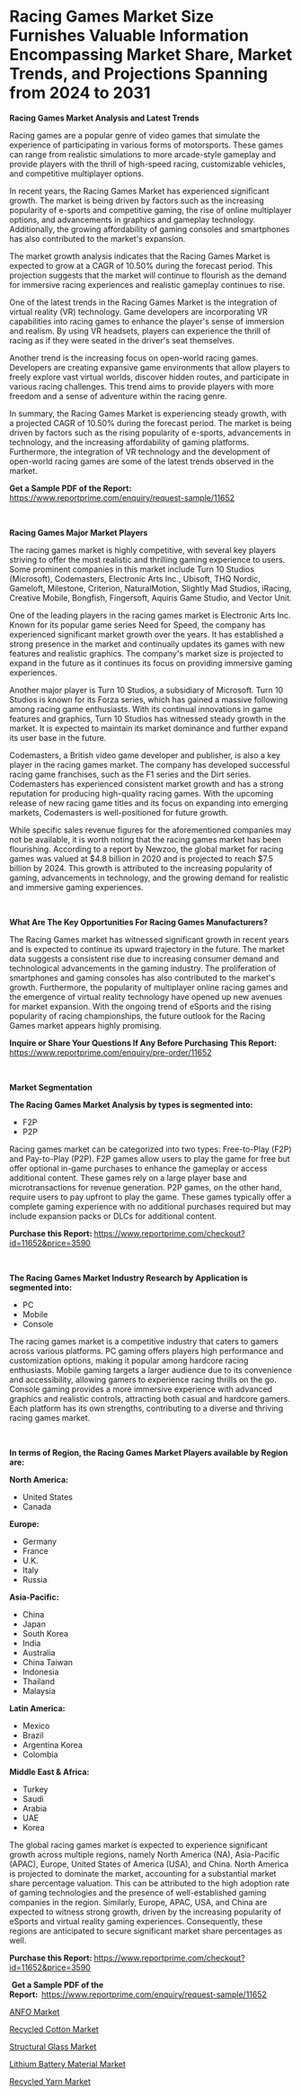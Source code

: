 <p><h1>Racing Games Market Size Furnishes Valuable Information Encompassing Market Share, Market Trends, and Projections Spanning from 2024 to 2031</h1></p><p><strong>Racing Games Market Analysis and Latest Trends</strong></p>
<p><p>Racing games are a popular genre of video games that simulate the experience of participating in various forms of motorsports. These games can range from realistic simulations to more arcade-style gameplay and provide players with the thrill of high-speed racing, customizable vehicles, and competitive multiplayer options.</p><p>In recent years, the Racing Games Market has experienced significant growth. The market is being driven by factors such as the increasing popularity of e-sports and competitive gaming, the rise of online multiplayer options, and advancements in graphics and gameplay technology. Additionally, the growing affordability of gaming consoles and smartphones has also contributed to the market's expansion.</p><p>The market growth analysis indicates that the Racing Games Market is expected to grow at a CAGR of 10.50% during the forecast period. This projection suggests that the market will continue to flourish as the demand for immersive racing experiences and realistic gameplay continues to rise.</p><p>One of the latest trends in the Racing Games Market is the integration of virtual reality (VR) technology. Game developers are incorporating VR capabilities into racing games to enhance the player's sense of immersion and realism. By using VR headsets, players can experience the thrill of racing as if they were seated in the driver's seat themselves.</p><p>Another trend is the increasing focus on open-world racing games. Developers are creating expansive game environments that allow players to freely explore vast virtual worlds, discover hidden routes, and participate in various racing challenges. This trend aims to provide players with more freedom and a sense of adventure within the racing genre.</p><p>In summary, the Racing Games Market is experiencing steady growth, with a projected CAGR of 10.50% during the forecast period. The market is being driven by factors such as the rising popularity of e-sports, advancements in technology, and the increasing affordability of gaming platforms. Furthermore, the integration of VR technology and the development of open-world racing games are some of the latest trends observed in the market.</p></p>
<p><strong>Get a Sample PDF of the Report:&nbsp;</strong> <a href="https://www.reportprime.com/enquiry/request-sample/11652">https://www.reportprime.com/enquiry/request-sample/11652</a></p>
<p>&nbsp;</p>
<p><strong>Racing Games Major Market Players</strong></p>
<p><p>The racing games market is highly competitive, with several key players striving to offer the most realistic and thrilling gaming experience to users. Some prominent companies in this market include Turn 10 Studios (Microsoft), Codemasters, Electronic Arts Inc., Ubisoft, THQ Nordic, Gameloft, Milestone, Criterion, NaturalMotion, Slightly Mad Studios, iRacing, Creative Mobile, Bongfish, Fingersoft, Aquiris Game Studio, and Vector Unit.</p><p>One of the leading players in the racing games market is Electronic Arts Inc. Known for its popular game series Need for Speed, the company has experienced significant market growth over the years. It has established a strong presence in the market and continually updates its games with new features and realistic graphics. The company's market size is projected to expand in the future as it continues its focus on providing immersive gaming experiences.</p><p>Another major player is Turn 10 Studios, a subsidiary of Microsoft. Turn 10 Studios is known for its Forza series, which has gained a massive following among racing game enthusiasts. With its continual innovations in game features and graphics, Turn 10 Studios has witnessed steady growth in the market. It is expected to maintain its market dominance and further expand its user base in the future.</p><p>Codemasters, a British video game developer and publisher, is also a key player in the racing games market. The company has developed successful racing game franchises, such as the F1 series and the Dirt series. Codemasters has experienced consistent market growth and has a strong reputation for producing high-quality racing games. With the upcoming release of new racing game titles and its focus on expanding into emerging markets, Codemasters is well-positioned for future growth.</p><p>While specific sales revenue figures for the aforementioned companies may not be available, it is worth noting that the racing games market has been flourishing. According to a report by Newzoo, the global market for racing games was valued at $4.8 billion in 2020 and is projected to reach $7.5 billion by 2024. This growth is attributed to the increasing popularity of gaming, advancements in technology, and the growing demand for realistic and immersive gaming experiences.</p></p>
<p>&nbsp;</p>
<p><strong>What Are The Key Opportunities For Racing Games Manufacturers?</strong></p>
<p><p>The Racing Games market has witnessed significant growth in recent years and is expected to continue its upward trajectory in the future. The market data suggests a consistent rise due to increasing consumer demand and technological advancements in the gaming industry. The proliferation of smartphones and gaming consoles has also contributed to the market's growth. Furthermore, the popularity of multiplayer online racing games and the emergence of virtual reality technology have opened up new avenues for market expansion. With the ongoing trend of eSports and the rising popularity of racing championships, the future outlook for the Racing Games market appears highly promising.</p></p>
<p><strong>Inquire or Share Your Questions If Any Before Purchasing This Report:</strong> <a href="https://www.reportprime.com/enquiry/pre-order/11652">https://www.reportprime.com/enquiry/pre-order/11652</a></p>
<p>&nbsp;</p>
<p><strong>Market Segmentation</strong></p>
<p><strong>The Racing Games Market Analysis by types is segmented into:</strong></p>
<p><ul><li>F2P</li><li>P2P</li></ul></p>
<p><p>Racing games market can be categorized into two types: Free-to-Play (F2P) and Pay-to-Play (P2P). F2P games allow users to play the game for free but offer optional in-game purchases to enhance the gameplay or access additional content. These games rely on a large player base and microtransactions for revenue generation. P2P games, on the other hand, require users to pay upfront to play the game. These games typically offer a complete gaming experience with no additional purchases required but may include expansion packs or DLCs for additional content.</p></p>
<p><strong>Purchase this Report:&nbsp;</strong><a href="https://www.reportprime.com/checkout?id=11652&price=3590">https://www.reportprime.com/checkout?id=11652&price=3590</a></p>
<p>&nbsp;</p>
<p><strong>The Racing Games Market Industry Research by Application is segmented into:</strong></p>
<p><ul><li>PC</li><li>Mobile</li><li>Console</li></ul></p>
<p><p>The racing games market is a competitive industry that caters to gamers across various platforms. PC gaming offers players high performance and customization options, making it popular among hardcore racing enthusiasts. Mobile gaming targets a larger audience due to its convenience and accessibility, allowing gamers to experience racing thrills on the go. Console gaming provides a more immersive experience with advanced graphics and realistic controls, attracting both casual and hardcore gamers. Each platform has its own strengths, contributing to a diverse and thriving racing games market.</p></p>
<p>&nbsp;</p>
<p><strong>In terms of Region, the Racing Games Market Players available by Region are:</strong></p>
<p>
    <p> <strong> North America: </strong>
        <ul>
            <li>United States</li>
            <li>Canada</li>
        </ul>
        </p> 
    <p> <strong> Europe: </strong>
        <ul>
            <li>Germany</li>
            <li>France</li>
            <li>U.K.</li>
            <li>Italy</li>
            <li>Russia</li>
        </ul>
        </p> 
    <p> <strong> Asia-Pacific: </strong>
        <ul>
            <li>China</li>
            <li>Japan</li>
            <li>South Korea</li>
            <li>India</li>
            <li>Australia</li>
            <li>China Taiwan</li>
            <li>Indonesia</li>
            <li>Thailand</li>
            <li>Malaysia</li>
        </ul>
        </p> 
    <p> <strong> Latin America: </strong>
        <ul>
            <li>Mexico</li>
            <li>Brazil</li>
            <li>Argentina Korea</li>
            <li>Colombia</li>
        </ul>
        </p> 
    <p> <strong> Middle East & Africa: </strong>
        <ul>
            <li>Turkey</li>
            <li>Saudi</li>
            <li>Arabia</li>
            <li>UAE</li>
            <li>Korea</li>
        </ul>
    </p>
    </p>
<p><p>The global racing games market is expected to experience significant growth across multiple regions, namely North America (NA), Asia-Pacific (APAC), Europe, United States of America (USA), and China. North America is projected to dominate the market, accounting for a substantial market share percentage valuation. This can be attributed to the high adoption rate of gaming technologies and the presence of well-established gaming companies in the region. Similarly, Europe, APAC, USA, and China are expected to witness strong growth, driven by the increasing popularity of eSports and virtual reality gaming experiences. Consequently, these regions are anticipated to secure significant market share percentages as well.</p></p>
<p><strong>Purchase this Report: </strong><a href="https://www.reportprime.com/checkout?id=11652&price=3590">https://www.reportprime.com/checkout?id=11652&price=3590</a></p>
<p>&nbsp;<strong>Get a Sample PDF of the Report:&nbsp;&nbsp;</strong><a href="https://www.reportprime.com/enquiry/request-sample/11652">https://www.reportprime.com/enquiry/request-sample/11652</a></p>
<p><strong></strong></p>
<p><p><a href="https://medium.com/@patriciamartin1924/anfo-market-size-market-outlook-and-market-forecast-2024-to-2031-0757b4251fad">ANFO Market</a></p><p><a href="https://medium.com/@patriciamartin1924/recycled-cotton-market-research-report-its-history-and-forecast-2024-to-2031-036308203f14">Recycled Cotton Market</a></p><p><a href="https://medium.com/@carolynfuller1997/structural-glass-market-insights-into-market-cagr-market-trends-and-growth-strategies-f22978859f53">Structural Glass Market</a></p><p><a href="https://medium.com/@patriciamartin1924/lithium-battery-material-nbsp-market-focuses-on-market-share-size-and-projected-forecast-till-2031-2cf21302959b">Lithium Battery Material Market</a></p><p><a href="https://medium.com/@patriciamartin1924/recycled-yarn-market-furnishes-information-on-market-share-market-trends-and-market-growth-a7f46e81bf59">Recycled Yarn Market</a></p></p>